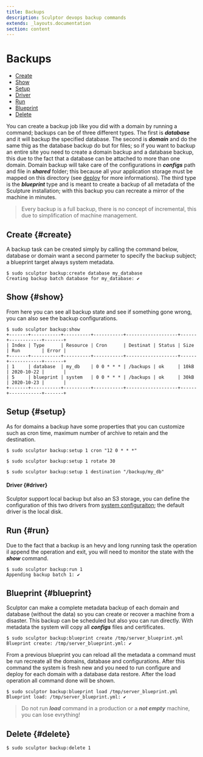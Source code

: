 ```yaml
---
title: Backups
description: Sculptor devops backup commands
extends: _layouts.documentation
section: content
---
```


# Backups

- [Create](#create)
- [Show](#show)
- [Setup](#setup)
- [Driver](#driver)
- [Run](#run)
- [Blueprint](#blueprint)
- [Delete](#delete)

You can create a backup job like you did with a domain by running a command; backups can be of three different types. The first is ***database*** and it will backup the specified database. The second is ***domain*** and do the same thig as the database backup do but for files; so if you want to backup an entire site you need to create a domain backup and a database backup, this due to the fact that a database can be attached to more than one domain. Domain backup will take care of the configurations in ***configs*** path and file in ***shared*** folder; this because all your application storage must be mapped on this directory (see [deploy](/docs/commands/deploy#structure) for more informations). The third type is the ***blueprint*** type and is meant to create a backup of all metadata of the Sculpture installation; with this backup you can recreate a mirror of the machine in minutes.


> Every backup is a full backup, there is no concept of incremental, this due to simplification of machine management.

## Create {#create}
A backup task can be created simply by calling the command below, database or domain want a second parmeter to specify the backup subject; a blueprint target always system metadata.
```shell
$ sudo sculptor backup:create database my_database
Creating backup batch database for my_database: ✔
```

## Show {#show}
From here you can see all backup state and see if something gone wrong, you can also see the backup configurations.
```shell
$ sudo sculptor backup:show
+-------+-----------+----------+-----------+-------------------+------+------------+-------+
| Index | Type      | Resource | Cron      | Destinat | Status | Size | Run        | Error |
+-------+-----------+----------+-----------+-------------------+------+------------+-------+
| 1     | database  | my_db    | 0 0 * * * | /backups | ok     | 10kB | 2020-10-22 |       |
| 5     | blueprint | system   | 0 0 * * * | /backups | ok     | 30kB | 2020-10-23 |       |
+-------+-----------+----------+-----------+-------------------+------+------------+-------+
```

## Setup {#setup}
As for domains a backup have some properties that you can customize such as cron time, maximum number of archive to retain and the destination.
```shell
$ sudo sculptor backup:setup 1 cron "12 0 * * *"

$ sudo sculptor backup:setup 1 rotate 30

$ sudo sculptor backup:setup 1 destination "/backup/my_db"
```

#### Driver {#driver}
Sculptor support local backup but also an S3 storage, you can define the configuration of this two drivers from [system configuraiton](/docs/commands/system/#configuration); the default driver is the local disk.

## Run {#run}
Due to the fact that a backup is an hevy and long running task the operation il append the operation and exit, you will need to monitor the state with the ***show*** command.
```shell
$ sudo sculptor backup:run 1
Appending backup batch 1: ✔
```

## Blueprint {#blueprint}
Sculptor can make a complete metadata backup of each domain and database (without the data) so you can create or recover a machine from a disaster. This backup can be scheduled but also you can run directly. With metadata the system will copy all ***configs*** files and certificates.
```shell
$ sudo sculptor backup:blueprint create /tmp/server_blueprint.yml
Blueprint create: /tmp/server_blueprint.yml: ✔
```
From a previous blueprint you can reload all the metadata a command must be run recreate all the domains, database and configurations. After this command the system is fresh new and you need to run configure and deploy for each domain with a database data restore. After the load operation all command done will be shown.
```shell
$ sudo sculptor backup:blueprint load /tmp/server_blueprint.yml
Blueprint load: /tmp/server_blueprint.yml: ✔
```
> Do not run ***load*** command in a production or a ***not empty*** machine, you can lose evrything!

## Delete {#delete}
```shell
$ sudo sculptor backup:delete 1
```